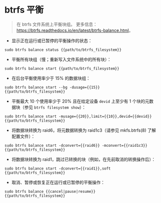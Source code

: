 # btrfs 平衡

> 在 btrfs 文件系统上平衡块组。
> 更多信息：<https://btrfs.readthedocs.io/en/latest/btrfs-balance.html>。

- 显示正在运行或已暂停的平衡操作的状态：

`sudo btrfs balance status {{path/to/btrfs_filesystem}}`

- 平衡所有块组（慢；重新写入文件系统中的所有块）：

`sudo btrfs balance start {{path/to/btrfs_filesystem}}`

- 在后台平衡使用率少于 15% 的数据块组：

`sudo btrfs balance start --bg -dusage={{15}} {{path/to/btrfs_filesystem}}`

- 平衡最大 10 个使用率少于 20% 且在给定设备 `devid` 上至少有 1 个块的元数据块（参见 `btrfs filesystem show`）：

`sudo btrfs balance start -musage={{20}},limit={{10}},devid={{devid}} {{path/to/btrfs_filesystem}}`

- 将数据块转换为 raid6，将元数据转换为 raid1c3（请参见 mkfs.btrfs(8) 了解配置文件）：

`sudo btrfs balance start -dconvert={{raid6}} -mconvert={{raid1c3}} {{path/to/btrfs_filesystem}}`

- 将数据块转换为 raid1，跳过已转换的块（例如，在先前取消的转换操作后）：

`sudo btrfs balance start -dconvert={{raid1}},soft {{path/to/btrfs_filesystem}}`

- 取消、暂停或恢复正在运行或已暂停的平衡操作：

`sudo btrfs balance {{cancel|pause|resume}} {{path/to/btrfs_filesystem}}`